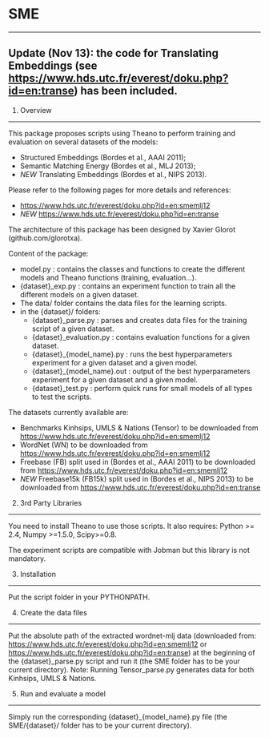 SME
===

------
Update (Nov 13): the code for Translating Embeddings (see https://www.hds.utc.fr/everest/doku.php?id=en:transe) has been included.
------

1. Overview
-----------------------------------------------------------------

This package proposes scripts using Theano to perform training and evaluation on several
datasets of the models: 
- Structured Embeddings (Bordes et al., AAAI 2011);
- Semantic Matching Energy (Bordes et al., MLJ 2013);
- *NEW* Translating Embeddings (Bordes et al., NIPS 2013).

Please refer to the following pages for more details and references:  
- https://www.hds.utc.fr/everest/doku.php?id=en:smemlj12
- *NEW* https://www.hds.utc.fr/everest/doku.php?id=en:transe

The architecture of this package has been designed by Xavier Glorot (github.com/glorotxa).

Content of the package:
- model.py : contains the classes and functions to create the different models
             and Theano functions (training, evaluation...).
- {dataset}_exp.py : contains an experiment function to train all the different models
             on a given dataset.
- The data/ folder contains the data files for the learning scripts.
- in the {dataset}/ folders:
	* {dataset}_parse.py : parses and creates data files for the training 
                                              script of a given dataset.
	* {dataset}_evaluation.py : contains evaluation functions for a given
                                              dataset.
	* {dataset}_{model_name}.py : runs the best hyperparameters
					      experiment for a given dataset
                                              and a given model.
	* {dataset}_{model_name}.out : output of the best
					       hyperparameters experiment for a
					       given dataset and a given model.
	* {dataset}_test.py : perform quick runs for small models of
	                              all types to test the scripts.

The datasets currently available are:
 * Benchmarks Kinhsips, UMLS & Nations (Tensor) to be downloaded from https://www.hds.utc.fr/everest/doku.php?id=en:smemlj12
 * WordNet (WN) to be downloaded from https://www.hds.utc.fr/everest/doku.php?id=en:smemlj12
 * Freebase (FB) split used in (Bordes et al., AAAI 2011) to be downloaded from https://www.hds.utc.fr/everest/doku.php?id=en:smemlj12
 * *NEW* Freebase15k (FB15k)  split used in (Bordes et al., NIPS 2013) to be downloaded from https://www.hds.utc.fr/everest/doku.php?id=en:transe



2. 3rd Party Libraries
-----------------------------------------------------------------

You need to install Theano to use those scripts. It also requires:
Python >= 2.4, Numpy >=1.5.0, Scipy>=0.8.

The experiment scripts are compatible with Jobman but this library is not
mandatory.


3. Installation
-----------------------------------------------------------------

Put the script folder in your PYTHONPATH.


4. Create the data files
-----------------------------------------------------------------

Put the absolute path of the extracted wordnet-mlj data (downloaded from:
https://www.hds.utc.fr/everest/doku.php?id=en:smemlj12 or 
https://www.hds.utc.fr/everest/doku.php?id=en:transe) at the beginning of the
{dataset}_parse.py script and run it (the SME folder has to be your current
directory). Note: Running Tensor_parse.py generates data for both Kinhsips, UMLS & Nations.

5. Run and evaluate a model
-----------------------------------------------------------------

Simply run the corresponding {dataset}_{model_name}.py file (the
SME/{dataset}/ folder has to be your current directory).

